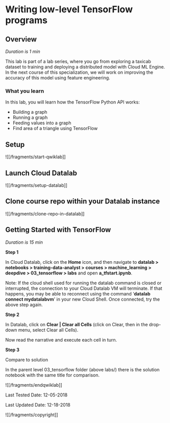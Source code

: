 # Writing low-level TensorFlow programs


## Overview

*Duration is 1 min*


This lab is part of a lab series, where you go from exploring a taxicab dataset to training and deploying a distributed model with Cloud ML Engine. In the next course of this specialization, we will work on improving the accuracy of this model using feature engineering.

### What you learn

In this lab, you will learn how the TensorFlow Python API works:

* Building a graph
* Running a graph
* Feeding values into a graph
* Find area of a triangle using TensorFlow


## Setup


![[/fragments/start-qwiklab]]


## Launch Cloud Datalab


![[/fragments/setup-datalab]]


## Clone course repo within your Datalab instance


![[/fragments/clone-repo-in-datalab]]

## Getting Started with TensorFlow

*Duration is 15 min*


__Step 1__

In Cloud Datalab, click on the __Home__ icon, and then navigate to __datalab \> notebooks \> training-data-analyst \> courses \> machine\_learning \> deepdive \> 03\_tensorflow \> labs__ and open __a_tfstart.ipynb__.

<aside class="warning"><p>Note: If the cloud shell used for running the datalab command is closed or interrupted, the connection to your Cloud Datalab VM will terminate. If that happens, you may be able to reconnect using the command ‘<strong>datalab connect mydatalabvm</strong>&#39; in your new Cloud Shell. Once connected, try the above step again.</p>
</aside>

__Step 2__

In Datalab, click on __Clear | Clear all Cells__ (click on Clear, then in the drop-down menu, select Clear all Cells).

Now read the narrative and execute each cell in turn.

__Step 3__

Compare to solution

In the parent level 03\_tensorflow folder (above labs/) there is the solution notebook with the same title for comparison.

![[/fragments/endqwiklab]]

Last Tested Date: 12-05-2018

Last Updated Date: 12-18-2018

![[/fragments/copyright]]
